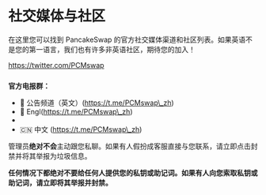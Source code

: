 # 社交媒体与社区

在这里您可以找到 PancakeSwap 的官方社交媒体渠道和社区列表。如果英语不是您的第一语言，我们也有许多非英语社区，期待您的加入！





​https://twitter.com/PCMswap



### &#x20;<a href="#dian-bao-telegram" id="dian-bao-telegram"></a>

**官方电报群：**

* 📣 公告频道（英文）(https://t.me/PCMswap​\_zh)
* 🥞 Engl(https://t.me/PCMswap​\_zh)
*
* 🇨🇳 中文 (​https://t.me/PCMswap​\_zh)



管理员**绝对不会**主动跟您私聊。如果有人假扮成客服直接与您联系，请立即点击封禁并将其举报为垃圾信息。

**任何情况下都绝对不要给任何人提供您的私钥或助记词。如果有人向您索取私钥或助记词，请立即将其举报并封禁。**
